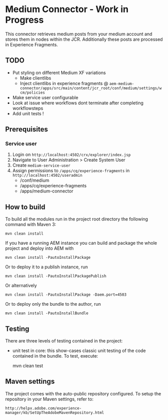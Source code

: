 # Medium Connector - Work in Progress

This connector retrieves medium posts from your medium account and stores them in nodes within the JCR. 
Additionally these posts are processed in Experience Fragments.

## TODO

- Put styling on different Medium XF variations
    - Make clientlibs
    - Inject clientlibs in experience fragments @ `aem-medium-connector/apps/src/main/content/jcr_root/conf/medium/settings/wcm/policies`
- Make service user configurable
- Look at issue where workflows dont terminate after completing workflowsteps
- Add unit tests !

## Prerequisites

### Service user

1. Login on `http://localhost:4502/crx/explorer/index.jsp`
2. Navigate to User Administration > Create System User
3. Create `medium-service-user` 
4. Assign permissions to `/apps/cq/experience-fragments` in `http://localhost:4502/useradmin`
    - /conf/medium
    - /apps/cq/experience-fragments
    - /apps/medium-connector

## How to build

To build all the modules run in the project root directory the following command with Maven 3:

    mvn clean install

If you have a running AEM instance you can build and package the whole project and deploy into AEM with  

    mvn clean install -PautoInstallPackage
    
Or to deploy it to a publish instance, run

    mvn clean install -PautoInstallPackagePublish
    
Or alternatively

    mvn clean install -PautoInstallPackage -Daem.port=4503

Or to deploy only the bundle to the author, run

    mvn clean install -PautoInstallBundle

## Testing

There are three levels of testing contained in the project:

* unit test in core: this show-cases classic unit testing of the code contained in the bundle. To test, execute:

    mvn clean test

## Maven settings

The project comes with the auto-public repository configured. To setup the repository in your Maven settings, refer to:

    http://helpx.adobe.com/experience-manager/kb/SetUpTheAdobeMavenRepository.html
